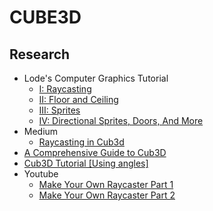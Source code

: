 # CUBE3D

## Research
- Lode's Computer Graphics Tutorial
  - [I: Raycasting](https://lodev.org/cgtutor/raycasting.html)
  - [II: Floor and Ceiling](https://lodev.org/cgtutor/raycasting2.html)
  - [III: Sprites](https://lodev.org/cgtutor/raycasting3.html)
  - [IV: Directional Sprites, Doors, And More](https://lodev.org/cgtutor/raycasting4.html)
- Medium
  - [Raycasting in Cub3d](https://medium.com/@rtailidounia/raycasting-in-cub3d-42-network-project-a-practical-tutorial-using-vectors-68eeb16b3de2)
- [A Comprehensive Guide to Cub3D](https://reactive.so/post/42-a-comprehensive-guide-to-cub3d)
- [Cub3D Tutorial [Using angles]](https://medium.com/@afatir.ahmedfatir/cub3d-tutorial-af5dd31d2fcf)
- Youtube
  - [Make Your Own Raycaster Part 1](https://www.youtube.com/watch?v=gYRrGTC7GtA&ab_channel=3DSage)
  - [Make Your Own Raycaster Part 2](https://www.youtube.com/watch?v=PC1RaETIx3Y&ab_channel=3DSage)
